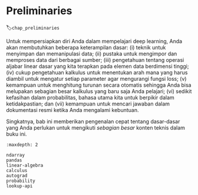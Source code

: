 #  Preliminaries
:label:`chap_preliminaries`

Untuk mempersiapkan diri Anda dalam mempelajari deep learning,
Anda akan membutuhkan beberapa keterampilan dasar:
(i) teknik untuk menyimpan dan memanipulasi data;
(ii) pustaka untuk mengimpor 
dan memproses data dari berbagai sumber;
(iii) pengetahuan tentang operasi aljabar linear dasar
yang kita terapkan pada elemen data berdimensi tinggi;
(iv) cukup pengetahuan kalkulus untuk menentukan
arah mana yang harus diambil untuk mengatur setiap parameter
agar mengurangi fungsi loss;
(v) kemampuan untuk menghitung turunan secara otomatis
sehingga Anda bisa melupakan sebagian besar 
kalkulus yang baru saja Anda pelajari;
(vi) sedikit kefasihan dalam probabilitas,
bahasa utama kita untuk berpikir dalam ketidakpastian;
dan (vii) kemampuan untuk mencari jawaban 
dalam dokumentasi resmi ketika Anda mengalami kebuntuan.

Singkatnya, bab ini memberikan pengenalan cepat 
tentang dasar-dasar yang Anda perlukan untuk mengikuti 
*sebagian besar* konten teknis dalam buku ini.


```toc
:maxdepth: 2

ndarray
pandas
linear-algebra
calculus
autograd
probability
lookup-api
```

